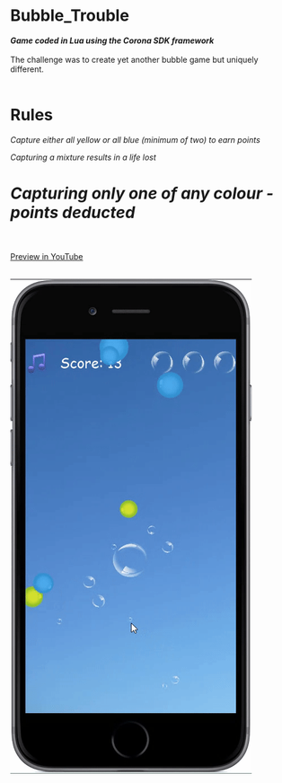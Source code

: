 # Bubble_Trouble
***Game coded in Lua using the Corona SDK framework***<br><br>
The challenge was to create yet another bubble game but uniquely different.<br><br>

**Rules**
==========
*Capture either all yellow or all blue (minimum of two) to earn points*

*Capturing a mixture results in a life lost*

*Capturing only one of any colour - points deducted*
===========
<br><br>
[Preview in YouTube](https://youtu.be/x1DRFS2TXGU)
<br><br>

![alt tag](https://github.com/iluso-6/Bubble_Trouble/blob/master/bb.gif?raw=true?raw=true?raw=true)
